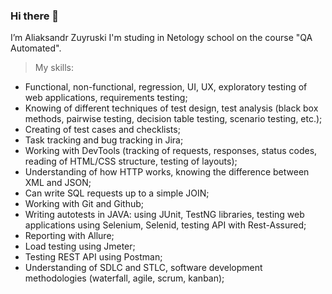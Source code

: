 ### Hi there 👋
I’m Aliaksandr Zuyruski
I'm studing in Netology school on the course "QA Automated".
> My  skills:

- Functional, non-functional, regression, UI, UX, exploratory testing of web applications, requirements testing;
- Knowing of different techniques of test design, test analysis (black box methods, pairwise testing, decision table testing, scenario testing, etc.);
- Creating of test cases and checklists;
- Task tracking and bug tracking in Jira;
- Working with DevTools (tracking of requests, responses, status codes, reading of HTML/CSS structure, testing of layouts);
- Understanding of how HTTP works, knowing the difference between XML and JSON;
- Can write SQL requests up to a simple JOIN;
- Working with Git and Github;
- Writing autotests in JAVA: using JUnit, TestNG libraries, testing web applications using Selenium, Selenid, testing API with Rest-Assured;
- Reporting with Allure;
- Load testing using Jmeter;
- Testing REST API using Postman;
- Understanding of SDLC and STLC, software development methodologies (waterfall, agile, scrum, kanban);

<!--
**Aliaksandr-Zuyeuski/Aliaksandr-zuyeuski** is a ✨ _special_ ✨ repository because its `README.md` (this file) appears on your GitHub profile.

Here are some ideas to get you started:

- 🔭 I’m currently working on ...
- 🌱 I’m currently learning ...
- 👯 I’m looking to collaborate on ...
- 🤔 I’m looking for help with ...
- 💬 Ask me about ...
- 📫 How to reach me: ...
- 😄 Pronouns: ...
- ⚡ Fun fact: ...
-->
